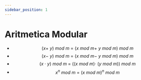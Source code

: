 ```yaml
---
sidebar_position: 1
---
```


# Aritmetica Modular

* $$\left(x+\:y\right)\:mod\:m\:=\:\left(x\:mod\:m+\:y\:mod\:m\right)\:mod\:m$$
* $$\left(x−\:y\right)\:mod\:m\:=\:\left(x\:mod\:m−\:y\:mod\:m\right)\:mod\:m$$
* $$\left(x\:·\:y\right)\:mod\:m\:=\:\left(\left(x\:mod\:m\right)·\:\left(y\:mod\:m\right)\right)\:mod\:m$$
* $$x^n\:mod\:m\:=\:\left(x\:mod\:m\right)^n\:mod\:m$$